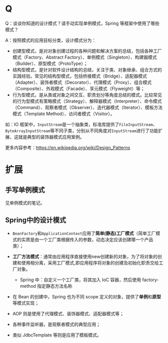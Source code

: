 # Q

Q：谈谈你知道的设计模式？请手动实现单例模式，Spring 等框架中使用了哪些模式？

A：按照模式的应用目标分类，设计模式分为：

- 创建型模式，是对对象创建过程的各种问题和解决方案的总结，包括各种工厂模式（Factory、Abstract Factory）、单例模式（Singleton）、构建器模式（Builder）、原型模式（ProtoType）；
- 结构型模式，是针对软件设计结构的总结，关注于类、对象继承、组合方式的实践经验。常见的结构型模式，包括桥接模式（Bridge）、适配器模式（Adapter）、装饰者模式（Decorator）、代理模式（Proxy）、组合模式（Composite）、外观模式（Facade）、享元模式（Flyweight）等；
- 行为型模式，是从类或对象之间交互、职责划分等角度总结的模式。比较常见的行为型模式有策略模式（Strategy）、解释器模式（Interpreter）、命令模式（Command）、观察者模式（Observer）、迭代器模式（Iterator）、模板方法模式（Template Method）、访问者模式（Visitor）。

如：IO 框架中，`InputStream`是一个抽象类，标准库提供了`FileInputStream`、`ByteArrayInputStream`等不同子类，分别从不同角度对`InputStream`进行了功能扩展，这就是典型的装饰器模式应用案例。

更多内容参考：https://en.wikipedia.org/wiki/Design_Patterns





# 扩展

## 手写单例模式

见单例模式的笔记。



## Spring中的设计模式

- `BeanFactory`和`ApplicationContext`应用了**简单(静态)工厂模式**（简单工厂模式的实质是由一个工厂类根据传入的参数，动态决定应该创建哪一个产品类）；
- **工厂方法模式**：通常由应用程序直接使用new创建新的对象，为了将对象的创建和使用相分离，采用工厂模式,即应用程序将对象的创建及初始化职责交给工厂对象。
  - Spring 中：自定义一个工厂类，将其加入 IoC 容器，然后使用 factory-method 指定静态方法名称

- 在 Bean 的创建中，Spring 也为不同 scope 定义的对象，提供了**单例**和**原型**等模式实现；

- AOP 则是使用了代理模式、装饰器模式、适配器模式等；

- 各种事件监听器，是观察者模式的典型应用；

- 类似 JdbcTemplate 等则是应用了模板模式。

